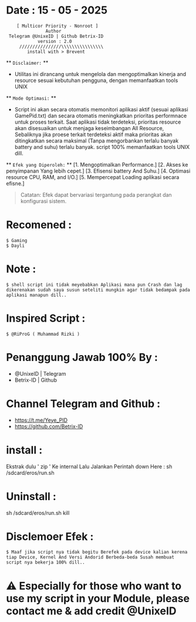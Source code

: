 # Date : 15 - 05 - 2025          
        [ Multicor Priority - Nonroot ]
                   Author 
     Telegram @UnixeID | Github Betrix-ID
                version : 2.0
         ////////////////\\\\\\\\\\\\\\\\
            install with > Brevent
            
   ** ` Disclaimer: ` **
- Utilitas ini dirancang untuk mengelola dan mengoptimalkan kinerja and resource sesuai kebutuhan pengguna, dengan memanfaatkan tools UNIX

 ** ` Mode Optimasi: ` **
- Script ini akan secara otomatis memonitori aplikasi aktif (sesuai aplikasi GamePid.txt) dan secara otomatis meningkatkan prioritas performnace untuk proses terkait. Saat aplikasi tidak terdeteksi, prioritas resource akan disesuaikan untuk menjaga keseimbangan All Resource, Sebaliknya jika proese terkait terdeteksi aktif maka prioritas akan ditingkatkan secara maksimal (Tanpa mengorbankan terlalu banyak battery and suhu) terlalu banyak. script 100% memanfaatkan tools UNIX dill.

 ** ` Efek yang Diperoleh: ` **
  [1. Mengoptimalkan Performance.]
  [2. Akses ke penyimpanan Yang lebih cepet.]
  [3. Efisensi battery And Suhu.]
  [4. Optimasi resource CPU, RAM, and I/O.]
  [5. Mempercepat Loading aplikasi secara efisne.]
> Catatan: Efek dapat bervariasi tergantung pada perangkat dan konfigurasi sistem.

# Recomened :
    $ Gaming
    $ Dayli
    
# Note :
    $ shell script ini tidak meyebabkan Aplikasi mana pun Crash dan lag dikerenakan sudah saya susun seteliti mungkin agar tidak bedampak pada aplikasi manapun dill..
                        
# Inspired Script :
    $ @RiProG ( Muhammad Rizki )

# Penanggung Jawab 100% By :
- @UnixeID | Telegram
- Betrix-ID   | Github

# Channel Telegram and Github :
- https://t.me/Yeye_PID
- https://github.com/Betrix-ID

# install :
Ekstrak dulu ' zip ' Ke internal
Lalu Jalankan Perintah down Here :
sh /sdcard/eros/run.sh

# Uninstall : 
sh /sdcard/eros/run.sh kill

# Disclemoer Efek :
    $ Maaf jika script nya tidak begitu Berefek pada device kalian kerena tiap Device, Kernel And Versi Andorid Berbeda-beda Susah membuat script nya bekerja 100% dill..

# ⚠️ Especially for those who want to use my script in your Module, please contact me & add credit @UnixeID